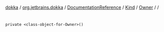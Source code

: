 [dokka](../../../../../index.md) / [org.jetbrains.dokka](../../../../index.md) / [DocumentationReference](../../../index.md) / [Kind](../../index.md) / [Owner](../index.md) / [<class-object-for-Owner>](index.md) / [<init>](_init_.md)

# <init>

```
private <class-object-for-Owner>()
```
